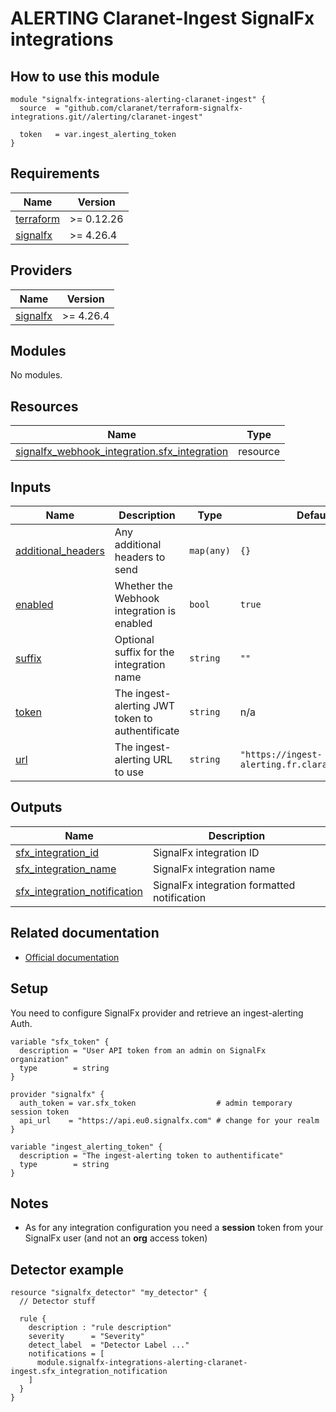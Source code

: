 # ALERTING Claranet-Ingest SignalFx integrations

## How to use this module

```hcl
module "signalfx-integrations-alerting-claranet-ingest" {
  source  = "github.com/claranet/terraform-signalfx-integrations.git//alerting/claranet-ingest"

  token   = var.ingest_alerting_token
}
```
<!-- BEGIN_TF_DOCS -->
## Requirements

| Name | Version |
|------|---------|
| <a name="requirement_terraform"></a> [terraform](#requirement\_terraform) | >= 0.12.26 |
| <a name="requirement_signalfx"></a> [signalfx](#requirement\_signalfx) | >= 4.26.4 |

## Providers

| Name | Version |
|------|---------|
| <a name="provider_signalfx"></a> [signalfx](#provider\_signalfx) | >= 4.26.4 |

## Modules

No modules.

## Resources

| Name | Type |
|------|------|
| [signalfx_webhook_integration.sfx_integration](https://registry.terraform.io/providers/splunk-terraform/signalfx/latest/docs/resources/webhook_integration) | resource |

## Inputs

| Name | Description | Type | Default | Required |
|------|-------------|------|---------|:--------:|
| <a name="input_additional_headers"></a> [additional\_headers](#input\_additional\_headers) | Any additional headers to send | `map(any)` | `{}` | no |
| <a name="input_enabled"></a> [enabled](#input\_enabled) | Whether the Webhook integration is enabled | `bool` | `true` | no |
| <a name="input_suffix"></a> [suffix](#input\_suffix) | Optional suffix for the integration name | `string` | `""` | no |
| <a name="input_token"></a> [token](#input\_token) | The ingest-alerting JWT token to authentificate | `string` | n/a | yes |
| <a name="input_url"></a> [url](#input\_url) | The ingest-alerting URL to use | `string` | `"https://ingest-alerting.fr.clara.net/splunk"` | no |

## Outputs

| Name | Description |
|------|-------------|
| <a name="output_sfx_integration_id"></a> [sfx\_integration\_id](#output\_sfx\_integration\_id) | SignalFx integration ID |
| <a name="output_sfx_integration_name"></a> [sfx\_integration\_name](#output\_sfx\_integration\_name) | SignalFx integration name |
| <a name="output_sfx_integration_notification"></a> [sfx\_integration\_notification](#output\_sfx\_integration\_notification) | SignalFx integration formatted notification |
<!-- END_TF_DOCS -->

## Related documentation

* [Official documentation](https://docs.signalfx.com/en/latest/admin-guide/integrate-notifications.html#send-notifications-via-a-webhook-url)

## Setup

You need to configure SignalFx provider and retrieve an ingest-alerting Auth.

```
variable "sfx_token" {
  description = "User API token from an admin on SignalFx organization"
  type        = string
}

provider "signalfx" {
  auth_token = var.sfx_token                  # admin temporary session token
  api_url    = "https://api.eu0.signalfx.com" # change for your realm
}

variable "ingest_alerting_token" {
  description = "The ingest-alerting token to authentificate"
  type        = string
}
```

## Notes

* As for any integration configuration you need a **session** token from your SignalFx user (and not an **org** access token)

## Detector example

```
resource "signalfx_detector" "my_detector" {
  // Detector stuff

  rule {
    description : "rule description"
    severity      = "Severity"
    detect_label  = "Detector Label ..."
    notifications = [
      module.signalfx-integrations-alerting-claranet-ingest.sfx_integration_notification
    ]
  }
}
```
